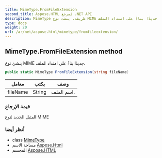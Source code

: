 ```yaml
---
title: MimeType.FromFileExtension
second_title: Aspose.HTML لمرجع .NET API
description: MimeType طريقة. ينشئ نوع MIME جديدًا بناءً على امتداد الملف.
type: docs
weight: 20
url: /ar/net/aspose.html/mimetype/fromfileextension/
---
```

## MimeType.FromFileExtension method

ينشئ نوع MIME جديدًا بناءً على امتداد الملف.

```csharp
public static MimeType FromFileExtension(string fileName)
```

| معامل | يكتب | وصف |
| --- | --- | --- |
| fileName | String | اسم الملف. |

### قيمة الإرجاع

المثيل الجديد لنوع MIME

### أنظر أيضا

* class [MimeType](../)
* مساحة الاسم [Aspose.Html](../../mimetype/)
* المجسم [Aspose.HTML](../../../)


